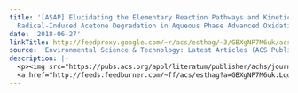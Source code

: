 ```yaml
---
title: '[ASAP] Elucidating the Elementary Reaction Pathways and Kinetics of Hydroxyl
  Radical-Induced Acetone Degradation in Aqueous Phase Advanced Oxidation Processes'
date: '2018-06-27'
linkTitle: http://feedproxy.google.com/~r/acs/esthag/~3/GBXgNP7M6uk/acs.est.8b00582
source: 'Environmental Science & Technology: Latest Articles (ACS Publications)'
description: |-
  <p><img src="https://pubs.acs.org/appl/literatum/publisher/achs/journals/content/esthag/0/esthag.ahead-of-print/acs.est.8b00582/20180626/images/medium/es-2018-00582z_0004.gif" alt="TOC Graphic"/></p><div><cite>Environmental Science & Technology</cite></div><div>DOI: 10.1021/acs.est.8b00582</div><div class="feedflare">
  <a href="http://feeds.feedburner.com/~ff/acs/esthag?a=GBXgNP7M6uk:Lqqo3uS3QZw:yIl2AUoC8zA"><img src="http://feeds.feedburner.com/~ff/acs/esthag?d=yIl2AUoC8zA" border="0"></img></a>
---
```

